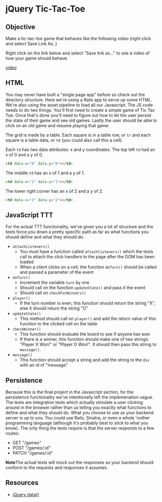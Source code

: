 # jQuery Tic-Tac-Toe

## Objective

Make a tic-tac-toe game that behaves like the following video (right click and select Save Link As..) 

Right click on the link below and select "Save link as..." to see a video of how your game should behave.

[video](http://flatiron-videos.s3.amazonaws.com/Learn%20Curriculum%20Helpers/ttt.mov)

## HTML

You may never have built a "single page app" before so check out the directory structure.  Here we're using a Rails app to serve up some HTML.  We're also using the asset pipeline to load all our Javascript.  The JS code needs to do two things.  You'll first need to create a simple game of Tic Tac Toe.  Once that's done you'll need to figure out how to let the user persist the state of their game and see old games.  Lastly the user should be able to click on an old game and resume playing that game.

The grid is made by a table. Each square is in a table row, or `tr` and each square is a table data, or `td` (you could also call this a cell).

Each `td` has two data attributes: x and y coordinates. The top left `td` had an x of 0 and a y of 0.

```html
<td data-x="0" data-y="0"></td>
```

The middle `td` has an x of 1 and a y of 1.

```html
<td data-x="1" data-y="1"></td>
```

The lower right corner has an x of 2 and a y of 2.

```html
<td data-x="2" data-y="2"></td>
```

## JavaScript TTT

  For the actual TTT functionality, we've given you a lot of structure and the tests force you down a pretty specific path as far as what functions you should define and what they should do.

* `attachListeners()`
  * You must have a function called `attachlisteners()` which the tests call to attach the click handlers to the page after the DOM has been loaded
  * When a client clicks on a cell, the function `doTurn()` should be called and passed a parameter of the event
* `doTurn()`
  * Increment the variable `turn` by one
  * Should call on the function `updateState()` and pass it the event
  * Should call on `checkForWinners()`
* `player()`
  * If the turn number is even, this function should return the string "X", else it should return the string "O"
* `updateState()`
  * This method should call on `player()` and add the return value of this function to the clicked cell on the table
* `checkWinner()`
  * This function should evaluate the board to see if anyone has won
  * If there is a winner, this function should make one of two strings: "Player X Won!" or "Player O Won!". It should then pass this string to `message()`.
* `message()`
  * This function should accept a string and add the string to the `div` with an id of "message" 

## Persistence

Because this is the final project in the Javascript section, for the persistence functionality we've intentionally left the implemenation vague.  The tests are integration tests which actually simulate a user clicking around in the browser rather than us telling you exactly what functions to define and what they should do.  What you choose to use as your backend server is up to you.  You could use Rails, Sinatra, or even a whole 'nother programming language (although it's probably best to stick to what you know).  The only thing the tests require is that the server responds to a few routes:
* GET "/games"
* POST "/games/:id"
* PATCH "/games/:id"

**Note**The actual tests will mock out the responses so your backend should conform to the requests and responses it assumes.

## Resources

* [jQuery data()](https://api.jquery.com/jquery.data/)
